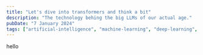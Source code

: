 ```yaml
---
title: "Let's dive into transformers and think a bit"
description: "The technology behing the big LLMs of our actual age."
pubDate: "7 January 2024"
tags: ["artificial-intelligence", "machine-learning", "deep-learning", "draft"]
---
```


hello
